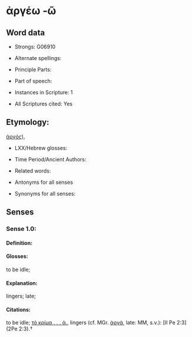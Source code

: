 # ἀργέω -ῶ

<!-- Status: S2=NeedsEdits -->
<!-- Lexica used for edits:   -->

## Word data

* Strongs: G06910

* Alternate spellings:



* Principle Parts: 


* Part of speech: 


* Instances in Scripture: 1

* All Scriptures cited: Yes

## Etymology: 

[ἀργός]()),

* LXX/Hebrew glosses: 


* Time Period/Ancient Authors: 


* Related words: 

* Antonyms for all senses

* Synonyms for all senses: 


## Senses 


### Sense  1.0: 

#### Definition: 

#### Glosses: 

to be idle; 

#### Explanation: 

lingers; 
late; 

#### Citations: 

to be idle; [τὸ κρίμα . . . ἀ.](), lingers (cf. MGr. [ἀργά](), late: MM, s.v.): [II Pe 2:3](2Pe 2:3).†
